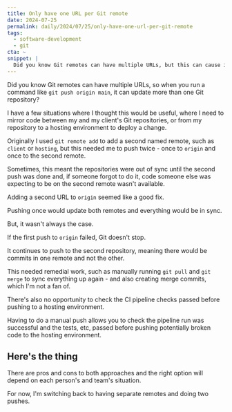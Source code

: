 ```yaml
---
title: Only have one URL per Git remote
date: 2024-07-25
permalink: daily/2024/07/25/only-have-one-url-per-git-remote
tags:
  - software-development
  - git
cta: ~
snippet: |
  Did you know Git remotes can have multiple URLs, but this can cause issues.
---
```


Did you know Git remotes can have multiple URLs, so when you run a command like `git push origin main`, it can update more than one Git repository?

I have a few situations where I thought this would be useful, where I need to mirror code between my and my client's Git repositories, or from my repository to a hosting environment to deploy a change.

Originally I used `git remote add` to add a second named remote, such as `client` or `hosting`, but this needed me to push twice - once to `origin` and once to the second remote.

Sometimes, this meant the repositories were out of sync until the second push was done and, if someone forgot to do it, code someone else was expecting to be on the second remote wasn't available.

Adding a second URL to `origin` seemed like a good fix.

Pushing once would update both remotes and everything would be in sync.

But, it wasn't always the case.

If the first push to `origin` failed, Git doesn't stop.

It continues to push to the second repository, meaning there would be commits in one remote and not the other.

This needed remedial work, such as manually running `git pull` and `git merge` to sync everything up again - and also creating merge commits, which I'm not a fan of.

There's also no opportunity to check the CI pipeline checks passed before pushing to a hosting environment.

Having to do a manual push allows you to check the pipeline run was successful and the tests, etc, passed before pushing potentially broken code to the hosting environment.

## Here's the thing

There are pros and cons to both approaches and the right option will depend on each person's and team's situation.

For now, I'm switching back to having separate remotes and doing two pushes.
